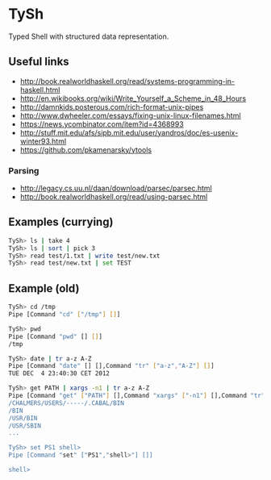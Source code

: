 TySh
====

Typed Shell with structured data representation.

## Useful links

- <http://book.realworldhaskell.org/read/systems-programming-in-haskell.html>
- <http://en.wikibooks.org/wiki/Write_Yourself_a_Scheme_in_48_Hours>
- <http://damnkids.posterous.com/rich-format-unix-pipes>
- <http://www.dwheeler.com/essays/fixing-unix-linux-filenames.html>
- <https://news.ycombinator.com/item?id=4368993>
- <http://stuff.mit.edu/afs/sipb.mit.edu/user/yandros/doc/es-usenix-winter93.html>
- <https://github.com/pkamenarsky/ytools>

### Parsing

- <http://legacy.cs.uu.nl/daan/download/parsec/parsec.html>
- <http://book.realworldhaskell.org/read/using-parsec.html>

## Examples (currying)
```bash
TySh> ls | take 4
TySh> ls | sort | pick 3
TySh> read test/1.txt | write test/new.txt
TySh> read test/new.txt | set TEST
```

## Example (old)
```bash
TySh> cd /tmp
Pipe [Command "cd" ["/tmp"] []]

TySh> pwd
Pipe [Command "pwd" [] []]
/tmp

TySh> date | tr a-z A-Z
Pipe [Command "date" [] [],Command "tr" ["a-z","A-Z"] []]
TUE DEC  4 23:40:30 CET 2012

TySh> get PATH | xargs -n1 | tr a-z A-Z
Pipe [Command "get" ["PATH"] [],Command "xargs" ["-n1"] [],Command "tr" ["a-z","A-Z
/CHALMERS/USERS/-----/.CABAL/BIN
/BIN
/USR/BIN
/USR/SBIN
...

TySh> set PS1 shell>
Pipe [Command "set" ["PS1","shell>"] []]

shell> 
```


